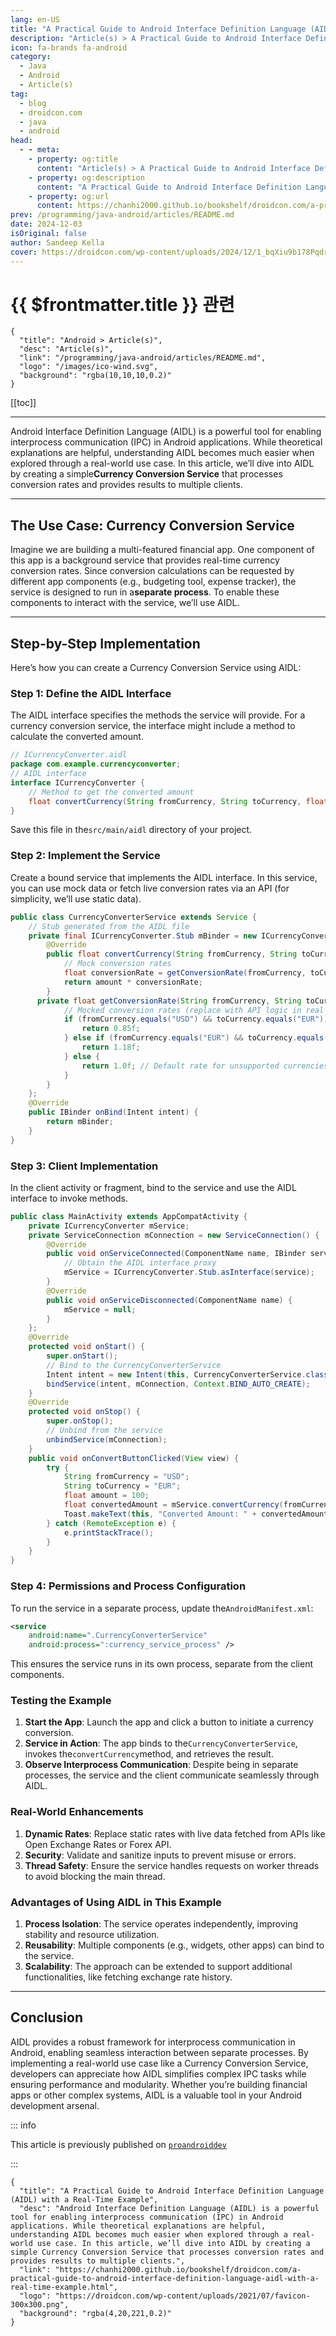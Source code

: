 ```yaml
---
lang: en-US
title: "A Practical Guide to Android Interface Definition Language (AIDL) with a Real-Time Example"
description: "Article(s) > A Practical Guide to Android Interface Definition Language (AIDL) with a Real-Time Example"
icon: fa-brands fa-android
category:
  - Java
  - Android
  - Article(s)
tag:
  - blog
  - droidcon.com
  - java
  - android
head:
  - - meta:
    - property: og:title
      content: "Article(s) > A Practical Guide to Android Interface Definition Language (AIDL) with a Real-Time Example"
    - property: og:description
      content: "A Practical Guide to Android Interface Definition Language (AIDL) with a Real-Time Example"
    - property: og:url
      content: https://chanhi2000.github.io/bookshelf/droidcon.com/a-practical-guide-to-android-interface-definition-language-aidl-with-a-real-time-example.html
prev: /programming/java-android/articles/README.md
date: 2024-12-03
isOriginal: false
author: Sandeep Kella
cover: https://droidcon.com/wp-content/uploads/2024/12/1_bqXiu9b178PqdrckQOM31Q.webp
---
```


# {{ $frontmatter.title }} 관련

```component VPCard
{
  "title": "Android > Article(s)",
  "desc": "Article(s)",
  "link": "/programming/java-android/articles/README.md",
  "logo": "/images/ico-wind.svg",
  "background": "rgba(10,10,10,0.2)"
}
```

[[toc]]

---

<SiteInfo
  name="A Practical Guide to Android Interface Definition Language (AIDL) with a Real-Time Example"
  desc="Android Interface Definition Language (AIDL) is a powerful tool for enabling interprocess communication (IPC) in Android applications. While theoretical explanations are helpful, understanding AIDL becomes much easier when explored through a real-world use case. In this article, we’ll dive into AIDL by creating a simple Currency Conversion Service that processes conversion rates and provides results to multiple clients."
  url="https://droidcon.com/2024/12/03/a-practical-guide-to-android-interface-definition-language-aidl-with-a-real-time-example"
  logo="https://droidcon.com/wp-content/uploads/2021/07/favicon-300x300.png"
  preview="https://droidcon.com/wp-content/uploads/2024/12/1_bqXiu9b178PqdrckQOM31Q.webp"/>

Android Interface Definition Language (AIDL) is a powerful tool for enabling interprocess communication (IPC) in Android applications. While theoretical explanations are helpful, understanding AIDL becomes much easier when explored through a real-world use case. In this article, we’ll dive into AIDL by creating a simple**Currency Conversion Service** that processes conversion rates and provides results to multiple clients.

---

## The Use Case: Currency Conversion Service

Imagine we are building a multi-featured financial app. One component of this app is a background service that provides real-time currency conversion rates. Since conversion calculations can be requested by different app components (e.g., budgeting tool, expense tracker), the service is designed to run in a**separate process**. To enable these components to interact with the service, we’ll use AIDL.

---

## Step-by-Step Implementation

Here’s how you can create a Currency Conversion Service using AIDL:

### Step 1: Define the AIDL Interface

The AIDL interface specifies the methods the service will provide. For a currency conversion service, the interface might include a method to calculate the converted amount.

```java title="ICurrencyConverter.aidl"
// ICurrencyConverter.aidl
package com.example.currencyconverter;
// AIDL interface
interface ICurrencyConverter {
    // Method to get the converted amount
    float convertCurrency(String fromCurrency, String toCurrency, float amount);
}
```

Save this file in the<FontIcon icon="fas fa-folder-open"/>`src/main/aidl` directory of your project.

### Step 2: Implement the Service

Create a bound service that implements the AIDL interface. In this service, you can use mock data or fetch live conversion rates via an API (for simplicity, we’ll use static data).

```java :collapsed-lines title="CurrencyConverterService.aidl"
public class CurrencyConverterService extends Service {
    // Stub generated from the AIDL file
    private final ICurrencyConverter.Stub mBinder = new ICurrencyConverter.Stub() {
        @Override
        public float convertCurrency(String fromCurrency, String toCurrency, float amount) {
            // Mock conversion rates
            float conversionRate = getConversionRate(fromCurrency, toCurrency);
            return amount * conversionRate;
        }
      private float getConversionRate(String fromCurrency, String toCurrency) {
            // Mocked conversion rates (replace with API logic in real use cases)
            if (fromCurrency.equals("USD") && toCurrency.equals("EUR")) {
                return 0.85f;
            } else if (fromCurrency.equals("EUR") && toCurrency.equals("USD")) {
                return 1.18f;
            } else {
                return 1.0f; // Default rate for unsupported currencies
            }
        }
    };
    @Override
    public IBinder onBind(Intent intent) {
        return mBinder;
    }
}
```

### Step 3: Client Implementation

In the client activity or fragment, bind to the service and use the AIDL interface to invoke methods.

```java :collapsed-lines title="MainActivity.java"
public class MainActivity extends AppCompatActivity {
    private ICurrencyConverter mService;
    private ServiceConnection mConnection = new ServiceConnection() {
        @Override
        public void onServiceConnected(ComponentName name, IBinder service) {
            // Obtain the AIDL interface proxy
            mService = ICurrencyConverter.Stub.asInterface(service);
        }
        @Override
        public void onServiceDisconnected(ComponentName name) {
            mService = null;
        }
    };
    @Override
    protected void onStart() {
        super.onStart();
        // Bind to the CurrencyConverterService
        Intent intent = new Intent(this, CurrencyConverterService.class);
        bindService(intent, mConnection, Context.BIND_AUTO_CREATE);
    }
    @Override
    protected void onStop() {
        super.onStop();
        // Unbind from the service
        unbindService(mConnection);
    }
    public void onConvertButtonClicked(View view) {
        try {
            String fromCurrency = "USD";
            String toCurrency = "EUR";
            float amount = 100;
            float convertedAmount = mService.convertCurrency(fromCurrency, toCurrency, amount);
            Toast.makeText(this, "Converted Amount: " + convertedAmount, Toast.LENGTH_SHORT).show();
        } catch (RemoteException e) {
            e.printStackTrace();
        }
    }
}
```

### Step 4: Permissions and Process Configuration

To run the service in a separate process, update the<FontIcon icon="fa-brands fa-android"/>`AndroidManifest.xml`:

```xml title="AndroidManifest.xml"
<service
    android:name=".CurrencyConverterService"
    android:process=":currency_service_process" />
```

This ensures the service runs in its own process, separate from the client components.

### Testing the Example

1. **Start the App**: Launch the app and click a button to initiate a currency conversion.
2. **Service in Action**: The app binds to the`CurrencyConverterService`, invokes the`convertCurrency`method, and retrieves the result.
3. **Observe Interprocess Communication**: Despite being in separate processes, the service and the client communicate seamlessly through AIDL.

### Real-World Enhancements

1. **Dynamic Rates**: Replace static rates with live data fetched from APIs like Open Exchange Rates or Forex API.
2. **Security**: Validate and sanitize inputs to prevent misuse or errors.
3. **Thread Safety**: Ensure the service handles requests on worker threads to avoid blocking the main thread.

### Advantages of Using AIDL in This Example

1. **Process Isolation**: The service operates independently, improving stability and resource utilization.
2. **Reusability**: Multiple components (e.g., widgets, other apps) can bind to the service.
3. **Scalability**: The approach can be extended to support additional functionalities, like fetching exchange rate history.

---

## Conclusion

AIDL provides a robust framework for interprocess communication in Android, enabling seamless interaction between separate processes. By implementing a real-world use case like a Currency Conversion Service, developers can appreciate how AIDL simplifies complex IPC tasks while ensuring performance and modularity. Whether you’re building financial apps or other complex systems, AIDL is a valuable tool in your Android development arsenal.

::: info

This article is previously published on [<FontIcon icon="fa-brands fa-medium"/>`proandroiddev`](https://proandroiddev.com/a-practical-guide-to-android-interface-definition-language-aidl-with-a-real-time-example-517909777921)

<SiteInfo
  name="A Practical Guide to Android Interface Definition Language (AIDL) with a Real-Time Example"
  desc="Android Interface Definition Language (AIDL) is a powerful tool for enabling interprocess communication (IPC) in Android applications…"
  url="https://proandroiddev.com/a-practical-guide-to-android-interface-definition-language-aidl-with-a-real-time-example-517909777921/"
  logo="https://miro.medium.com/v2/resize:fill:256:256/1*A8VytPZQhvUf_MG6hm_Dlw.png"
  preview="https://miro.medium.com/v2/resize:fit:1024/1*bqXiu9b178PqdrckQOM31Q.png"/>

:::

<!-- TODO: add ARTICLE CARD -->
```component VPCard
{
  "title": "A Practical Guide to Android Interface Definition Language (AIDL) with a Real-Time Example",
  "desc": "Android Interface Definition Language (AIDL) is a powerful tool for enabling interprocess communication (IPC) in Android applications. While theoretical explanations are helpful, understanding AIDL becomes much easier when explored through a real-world use case. In this article, we’ll dive into AIDL by creating a simple Currency Conversion Service that processes conversion rates and provides results to multiple clients.",
  "link": "https://chanhi2000.github.io/bookshelf/droidcon.com/a-practical-guide-to-android-interface-definition-language-aidl-with-a-real-time-example.html",
  "logo": "https://droidcon.com/wp-content/uploads/2021/07/favicon-300x300.png",
  "background": "rgba(4,20,221,0.2)"
}
```
